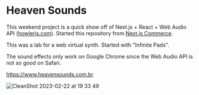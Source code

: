 # Heaven Sounds

This weekend project is a quick show off of Next.js + React + Web Audio API ([howlerjs.com](https://howlerjs.com)). Started this repository from [Next.js Commerce](https://github.com/vercel/commerce).

This was a lab for a web virtual synth. Started with "Infinite Pads".

The sound effects only work on Google Chrome since the Web Audio API is not so good on Safari.

https://www.heavensounds.com.br


![CleanShot 2023-02-22 at 19 33 49](https://user-images.githubusercontent.com/5503244/220775558-b479c76c-fa3d-411e-b95d-0f3130db88f9.png)
